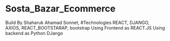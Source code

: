 # Sosta_Bazar_Ecommerce
Build By Shaharuk Ahamad Sonnet,
#Technologies
REACT, DJANGO, AXIOS, REACT_BOOTSTARAP, bootstrap
Using Frontend as REACT.JS 
Using backend as Python DJango
